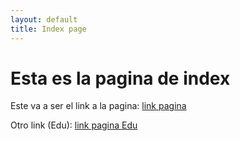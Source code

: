 ```yaml
---
layout: default
title: Index page
---
```


# Esta es la pagina de index

Este va a ser el link a la pagina: [link pagina](./markdown.html)

Otro link (Edu): [link pagina Edu](./MarkdownGuidelines.md)